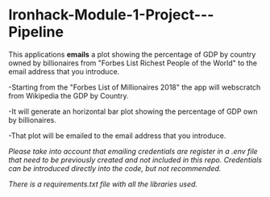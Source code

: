 # Ironhack-Module-1-Project---Pipeline
This applications **emails** a plot showing the percentage of GDP by country owned by billionaires from "Forbes List Richest People of the World" to the email address that you introduce.

-Starting from the "Forbes List of Millionaires 2018" the app will webscratch from Wikipedia the GDP by Country.

-It will generate an horizontal bar plot showing the percentage of GDP own by billionaires.

-That plot will be emailed to the email address that you introduce.

*Please take into account that emailing credentials are register in a .env file that need to be previously created and not included in this repo.
Credentials can be introduced directly into the code, but not recommended.*

*There is a requirements.txt file with all the libraries used.*
